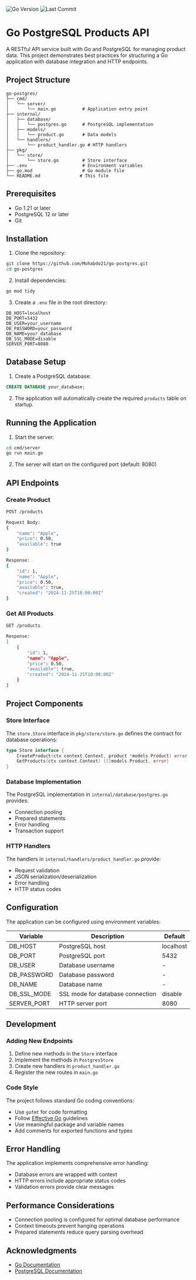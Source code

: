 ![Go Version](https://img.shields.io/github/go-mod/go-version/Mohabdo21/go-postgres)
![Last Commit](https://img.shields.io/github/last-commit/Mohabdo21/go-postgres)

# Go PostgreSQL Products API

A RESTful API service built with Go and PostgreSQL for managing product data. This project demonstrates best practices for structuring a Go application with database integration and HTTP endpoints.

## Project Structure

```
go-postgres/
├── cmd/
│   └── server/
│       └── main.go          # Application entry point
├── internal/
│   ├── database/
│   │   └── postgres.go      # PostgreSQL implementation
│   ├── models/
│   │   └── product.go       # Data models
│   └── handlers/
│       └── product_handler.go # HTTP handlers
├── pkg/
│   └── store/
│       └── store.go         # Store interface
├── .env                     # Environment variables
├── go.mod                   # Go module file
└── README.md               # This file
```

## Prerequisites

- Go 1.21 or later
- PostgreSQL 12 or later
- Git

## Installation

1. Clone the repository:

```bash
git clone https://github.com/Mohabdo21/go-postgres.git
cd go-postgres
```

2. Install dependencies:

```bash
go mod tidy
```

3. Create a `.env` file in the root directory:

```env
DB_HOST=localhost
DB_PORT=5432
DB_USER=your_username
DB_PASSWORD=your_password
DB_NAME=your_database
DB_SSL_MODE=disable
SERVER_PORT=8080
```

## Database Setup

1. Create a PostgreSQL database:

```sql
CREATE DATABASE your_database;
```

2. The application will automatically create the required `products` table on startup.

## Running the Application

1. Start the server:

```bash
cd cmd/server
go run main.go
```

2. The server will start on the configured port (default: 8080)

## API Endpoints

### Create Product

```bash
POST /products

Request Body:
{
    "name": "Apple",
    "price": 0.50,
    "available": true
}

Response:
{
    "id": 1,
    "name": "Apple",
    "price": 0.50,
    "available": true,
    "created": "2024-11-25T10:00:00Z"
}
```

### Get All Products

```bash
GET /products

Response:
[
    {
        "id": 1,
        "name": "Apple",
        "price": 0.50,
        "available": true,
        "created": "2024-11-25T10:00:00Z"
    }
]
```

## Project Components

### Store Interface

The `store.Store` interface in `pkg/store/store.go` defines the contract for database operations:

```go
type Store interface {
    CreateProduct(ctx context.Context, product *models.Product) error
    GetProducts(ctx context.Context) ([]models.Product, error)
}
```

### Database Implementation

The PostgreSQL implementation in `internal/database/postgres.go` provides:

- Connection pooling
- Prepared statements
- Error handling
- Transaction support

### HTTP Handlers

The handlers in `internal/handlers/product_handler.go` provide:

- Request validation
- JSON serialization/deserialization
- Error handling
- HTTP status codes

## Configuration

The application can be configured using environment variables:

| Variable    | Description                      | Default   |
| ----------- | -------------------------------- | --------- |
| DB_HOST     | PostgreSQL host                  | localhost |
| DB_PORT     | PostgreSQL port                  | 5432      |
| DB_USER     | Database username                | -         |
| DB_PASSWORD | Database password                | -         |
| DB_NAME     | Database name                    | -         |
| DB_SSL_MODE | SSL mode for database connection | disable   |
| SERVER_PORT | HTTP server port                 | 8080      |

## Development

### Adding New Endpoints

1. Define new methods in the `Store` interface
2. Implement the methods in `PostgresStore`
3. Create new handlers in `product_handler.go`
4. Register the new routes in `main.go`

### Code Style

The project follows standard Go coding conventions:

- Use `gofmt` for code formatting
- Follow [Effective Go](https://golang.org/doc/effective_go) guidelines
- Use meaningful package and variable names
- Add comments for exported functions and types

## Error Handling

The application implements comprehensive error handling:

- Database errors are wrapped with context
- HTTP errors include appropriate status codes
- Validation errors provide clear messages

## Performance Considerations

- Connection pooling is configured for optimal database performance
- Context timeouts prevent hanging operations
- Prepared statements reduce query parsing overhead

## Acknowledgments

- [Go Documentation](https://golang.org/doc/)
- [PostgreSQL Documentation](https://www.postgresql.org/docs/)
